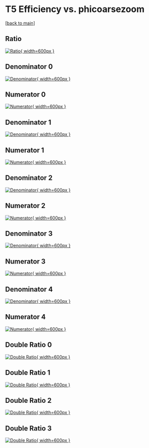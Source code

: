 # T5 Efficiency vs. phicoarsezoom

[[back to main](./)]



## Ratio

[![Ratio](../mtv/var/T5_loweta_321_0_eff_phicoarsezoom.png){ width=600px }](../mtv/var/T5_loweta_321_0_eff_phicoarsezoom.pdf)

## Denominator 0

[![Denominator](../mtv/den/T5_loweta_321_0_eff_phicoarsezoom_den0.png){ width=600px }](../mtv/den/T5_loweta_321_0_eff_phicoarsezoom_den0.pdf)

## Numerator 0

[![Numerator](../mtv/num/T5_loweta_321_0_eff_phicoarsezoom_num0.png){ width=600px }](../mtv/num/T5_loweta_321_0_eff_phicoarsezoom_num0.pdf)

## Denominator 1

[![Denominator](../mtv/den/T5_loweta_321_0_eff_phicoarsezoom_den1.png){ width=600px }](../mtv/den/T5_loweta_321_0_eff_phicoarsezoom_den1.pdf)

## Numerator 1

[![Numerator](../mtv/num/T5_loweta_321_0_eff_phicoarsezoom_num1.png){ width=600px }](../mtv/num/T5_loweta_321_0_eff_phicoarsezoom_num1.pdf)

## Denominator 2

[![Denominator](../mtv/den/T5_loweta_321_0_eff_phicoarsezoom_den2.png){ width=600px }](../mtv/den/T5_loweta_321_0_eff_phicoarsezoom_den2.pdf)

## Numerator 2

[![Numerator](../mtv/num/T5_loweta_321_0_eff_phicoarsezoom_num2.png){ width=600px }](../mtv/num/T5_loweta_321_0_eff_phicoarsezoom_num2.pdf)

## Denominator 3

[![Denominator](../mtv/den/T5_loweta_321_0_eff_phicoarsezoom_den3.png){ width=600px }](../mtv/den/T5_loweta_321_0_eff_phicoarsezoom_den3.pdf)

## Numerator 3

[![Numerator](../mtv/num/T5_loweta_321_0_eff_phicoarsezoom_num3.png){ width=600px }](../mtv/num/T5_loweta_321_0_eff_phicoarsezoom_num3.pdf)

## Denominator 4

[![Denominator](../mtv/den/T5_loweta_321_0_eff_phicoarsezoom_den4.png){ width=600px }](../mtv/den/T5_loweta_321_0_eff_phicoarsezoom_den4.pdf)

## Numerator 4

[![Numerator](../mtv/num/T5_loweta_321_0_eff_phicoarsezoom_num4.png){ width=600px }](../mtv/num/T5_loweta_321_0_eff_phicoarsezoom_num4.pdf)

## Double Ratio 0

[![Double Ratio](../mtv/ratio/T5_loweta_321_0_eff_phicoarsezoom_ratio0.png){ width=600px }](../mtv/ratio/T5_loweta_321_0_eff_phicoarsezoom_ratio0.pdf)

## Double Ratio 1

[![Double Ratio](../mtv/ratio/T5_loweta_321_0_eff_phicoarsezoom_ratio1.png){ width=600px }](../mtv/ratio/T5_loweta_321_0_eff_phicoarsezoom_ratio1.pdf)

## Double Ratio 2

[![Double Ratio](../mtv/ratio/T5_loweta_321_0_eff_phicoarsezoom_ratio2.png){ width=600px }](../mtv/ratio/T5_loweta_321_0_eff_phicoarsezoom_ratio2.pdf)

## Double Ratio 3

[![Double Ratio](../mtv/ratio/T5_loweta_321_0_eff_phicoarsezoom_ratio3.png){ width=600px }](../mtv/ratio/T5_loweta_321_0_eff_phicoarsezoom_ratio3.pdf)

